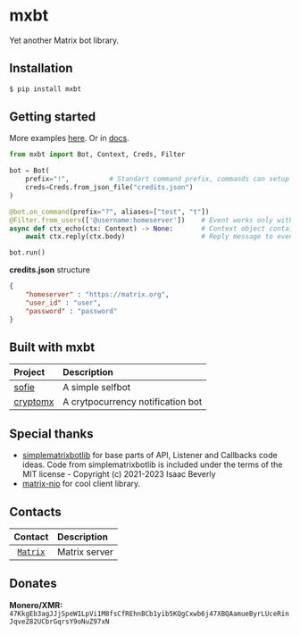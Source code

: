 # mxbt 

Yet another Matrix bot library.

## Installation

```sh
$ pip install mxbt
```

## Getting started

More examples [here](examples/). Or in [docs](https://librehub.codeberg.page/mxbt/).

```python
from mxbt import Bot, Context, Creds, Filter

bot = Bot(
    prefix="!",          # Standart command prefix, commands can setup it own prefix
    creds=Creds.from_json_file("credits.json")
)

@bot.on_command(prefix="?", aliases=["test", "t"])
@Filter.from_users(['@username:homeserver'])    # Event works only with this senders
async def ctx_echo(ctx: Context) -> None:       # Context object contains main info about event
    await ctx.reply(ctx.body)                   # Reply message to event room

bot.run()
```

**credits.json** structure
```json
{
    "homeserver" : "https://matrix.org",
    "user_id" : "user",
    "password" : "password"
}
```

## Built with mxbt

| Project                                               | Description                       |
| :---                                                  | :---                              |
| [sofie](https://codeberg.org/librehub/sofie)          | A simple selfbot                  |
| [cryptomx](https://codeberg.org/librehub/cryptomx)    | A crytpocurrency notification bot | 

## Special thanks

* [simplematrixbotlib](https://codeberg.org/imbev/simplematrixbotlib) for base parts of API, Listener and Callbacks code ideas. 
Code from simplematrixbotlib is included under the terms of the MIT license - Copyright (c) 2021-2023 Isaac Beverly
* [matrix-nio](https://github.com/poljar/matrix-nio) for cool client library.

## Contacts

| Contact                                               | Description       |
| :---:                                                 | :---              |
| [`Matrix`](https://matrix.to/#/#librehub:matrix.org)  | Matrix server     |

## Donates
**Monero/XMR:** `47KkgEb3agJJjSpeW1LpVi1M8fsCfREhnBCb1yib5KQgCxwb6j47XBQAamueByrLUceRinJqveZ82UCbrGqrsY9oNuZ97xN`

